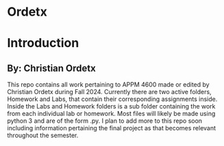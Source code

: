 # Ordetx
# Introduction
## By: Christian Ordetx
This repo contains all work pertaining to APPM 4600 made or edited by Christian Ordetx during Fall 2024. Currently there are two active folders, Homework and Labs, that contain their corresponding assignments inside. Inside the Labs and Homework folders is a sub folder containing the work from each individual lab or homework. Most files will likely be made using python 3 and are of the form .py. I plan to add more to this repo soon including information pertaining the final project as that becomes relevant throughout the semester. 